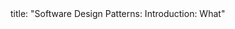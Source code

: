 <frontmatter>
title: "Software Design Patterns: Introduction: What"
</frontmatter>

<include src="navbar.md" boilerplate />

<include src="unit-inPage-asFlat.md" boilerplate />